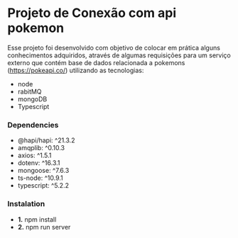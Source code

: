 # Projeto de Conexão com api pokemon
Esse projeto foi desenvolvido com objetivo de colocar em prática alguns conhecimentos adquiridos, através de algumas requisições para um serviço externo que contém base de dados relacionada a pokemons (https://pokeapi.co/) utilizando as tecnologias:

- node
- rabitMQ
- mongoDB
- Typescript

### Dependencies
- @hapi/hapi: ^21.3.2
- amqplib: ^0.10.3
- axios: ^1.5.1
- dotenv: ^16.3.1
- mongoose: ^7.6.3
- ts-node: ^10.9.1
- typescript: ^5.2.2

### Instalation
- **1.** npm install
- **2.** npm run server

